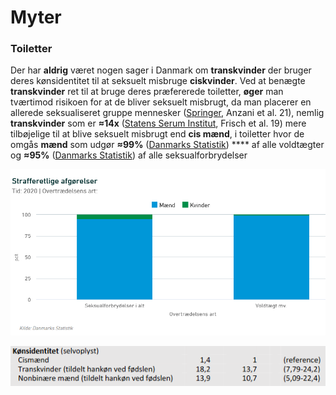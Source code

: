 # Myter

### Toiletter

Der har **aldrig** været nogen sager i Danmark om **transkvinder** der bruger deres kønsidentitet til at seksuelt misbruge **ciskvinder**. Ved at benægte **transkvinder** ret til at bruge deres præfererede toiletter, **øger** man tværtimod risikoen for at de bliver seksuelt misbrugt, da man placerer en allerede seksualiseret gruppe mennesker ([Springer](https://link.springer.com/article/10.1007/s10508-021-01935-8), Anzani et al. 21), nemlig **transkvinder** som er **≈14x**  ([Statens Serum Institut](https://files.projektsexus.dk/2019-10-26\_SEXUS-rapport\_2017-2018.pdf), Frisch et al. 19) mere tilbøjelige til at blive seksuelt misbrugt end **cis mænd**, i toiletter hvor de omgås **mænd** som udgør **≈99%** ([Danmarks Statistik](https://www.dst.dk/da/Statistik/emner/sociale-forhold/kriminalitet/domme)) **** af alle voldtægter og **≈95%** ([Danmarks Statistik](https://www.dst.dk/da/Statistik/emner/sociale-forhold/kriminalitet/domme)) af alle seksualforbrydelser

![Danmarks Statistik](<../../.gitbook/assets/billede (1).png>)

![Statens Serum Institut, Frisch et al. 19, Tabel 7.08](<../../.gitbook/assets/billede (6) (1).png>)
